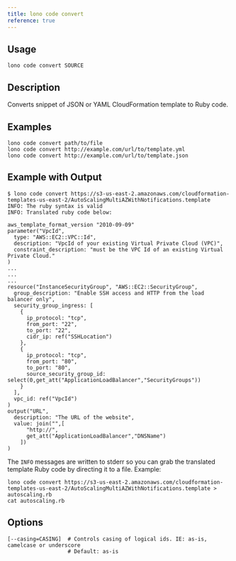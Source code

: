 ```yaml
---
title: lono code convert
reference: true
---
```


## Usage

    lono code convert SOURCE

## Description

Converts snippet of JSON or YAML CloudFormation template to Ruby code.

## Examples

    lono code convert path/to/file
    lono code convert http://example.com/url/to/template.yml
    lono code convert http://example.com/url/to/template.json

## Example with Output

    $ lono code convert https://s3-us-east-2.amazonaws.com/cloudformation-templates-us-east-2/AutoScalingMultiAZWithNotifications.template
    INFO: The ruby syntax is valid
    INFO: Translated ruby code below:

    aws_template_format_version "2010-09-09"
    parameter("VpcId",
      type: "AWS::EC2::VPC::Id",
      description: "VpcId of your existing Virtual Private Cloud (VPC)",
      constraint_description: "must be the VPC Id of an existing Virtual Private Cloud."
    )
    ...
    ...
    ...
    resource("InstanceSecurityGroup", "AWS::EC2::SecurityGroup",
      group_description: "Enable SSH access and HTTP from the load balancer only",
      security_group_ingress: [
        {
          ip_protocol: "tcp",
          from_port: "22",
          to_port: "22",
          cidr_ip: ref("SSHLocation")
        },
        {
          ip_protocol: "tcp",
          from_port: "80",
          to_port: "80",
          source_security_group_id: select(0,get_att("ApplicationLoadBalancer","SecurityGroups"))
        }
      ],
      vpc_id: ref("VpcId")
    )
    output("URL",
      description: "The URL of the website",
      value: join("",[
          "http://",
          get_att("ApplicationLoadBalancer","DNSName")
        ])
    )

The `INFO` messages are written to stderr so you can grab the translated template Ruby code by directing it to a file. Example:

    lono code convert https://s3-us-east-2.amazonaws.com/cloudformation-templates-us-east-2/AutoScalingMultiAZWithNotifications.template > autoscaling.rb
    cat autoscaling.rb


## Options

```
[--casing=CASING]  # Controls casing of logical ids. IE: as-is, camelcase or underscore
                   # Default: as-is
```

